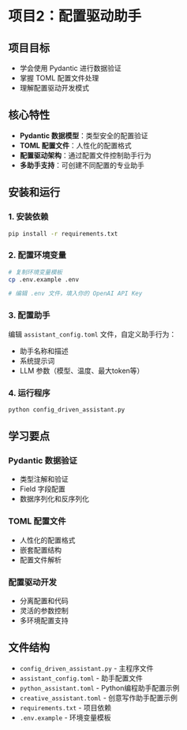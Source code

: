 # 项目2：配置驱动助手

## 项目目标

- 学会使用 Pydantic 进行数据验证
- 掌握 TOML 配置文件处理
- 理解配置驱动开发模式

## 核心特性

- **Pydantic 数据模型**：类型安全的配置验证
- **TOML 配置文件**：人性化的配置格式
- **配置驱动架构**：通过配置文件控制助手行为
- **多助手支持**：可创建不同配置的专业助手

## 安装和运行

### 1. 安装依赖
```bash
pip install -r requirements.txt
```

### 2. 配置环境变量
```bash
# 复制环境变量模板
cp .env.example .env

# 编辑 .env 文件，填入你的 OpenAI API Key
```

### 3. 配置助手
编辑 `assistant_config.toml` 文件，自定义助手行为：
- 助手名称和描述
- 系统提示词
- LLM 参数（模型、温度、最大token等）

### 4. 运行程序
```bash
python config_driven_assistant.py
```

## 学习要点

### Pydantic 数据验证
- 类型注解和验证
- Field 字段配置
- 数据序列化和反序列化

### TOML 配置文件
- 人性化的配置格式
- 嵌套配置结构
- 配置文件解析

### 配置驱动开发
- 分离配置和代码
- 灵活的参数控制
- 多环境配置支持

## 文件结构

- `config_driven_assistant.py` - 主程序文件
- `assistant_config.toml` - 助手配置文件
- `python_assistant.toml` - Python编程助手配置示例
- `creative_assistant.toml` - 创意写作助手配置示例
- `requirements.txt` - 项目依赖
- `.env.example` - 环境变量模板